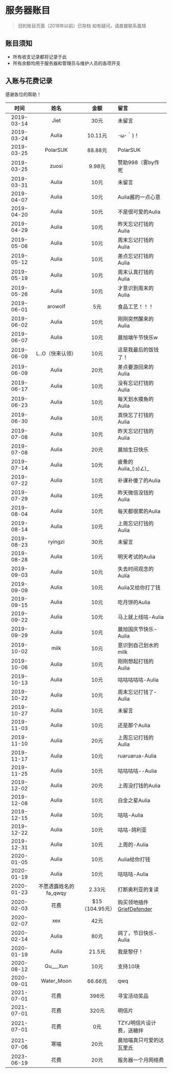 # 服务器账目

> 旧的账目页面（2018年以前）已存档
如有疑问，请直接联系晨旭

## 账目须知

* 所有收支记录都将记录于此
* 所有余额均用于服务器和管理员与维护人员的各项开支

## 入账与花费记录

感谢各位的帮助！

| 时间 | 姓名 | 金额 | 留言 |
| :---: | :---: | :---: | :--- |
| 2019-03-14 | Jiet | 30元 | 未留言 |
| 2019-03-24 | Aulia | 10.11元 | ･ω･｀\)！ |
| 2019-03-25 | PolarSUK | 88.88元 | PolarSUK |
| 2019-03-25 | zuosi | 9.98元 | 赞助998（雾by作死 |
| 2019-03-31 | Aulia | 10元 | 未留言 |
| 2019-04-07 | Aulia | 10元 | Aulia酱的一点心意 |
| 2019-04-20 | Aulia | 10元 | 不是很可爱的Aulia |
| 2019-04-29 | Aulia | 10元 | 昨天忘记打钱的Aulia |
| 2019-05-06 | Aulia | 10元 | 周末忘记打钱的Aulia |
| 2019-05-12 | Aulia | 10元 | 差点忘记打钱的Aulia |
| 2019-05-19 | Aulia | 10元 | 周末认真打钱的Aulia |
| 2019-05-26 | Aulia | 10元 | 才意识到周末的Aulia |
| 2019-06-01 | arowolf | 5元 | 食品工艺！！！ |
| 2019-06-02 | Aulia | 10元 | 刚刚突然醒来的Aulia |
| 2019-06-07 | Aulia | 10元 | 晨旭端午节快乐w |
| 2019-06-09 | L..O（快来认领） | 10元 | 这是我最后的饭钱了！ |
| 2019-06-09 | Aulia | 20元 | 差点要游回来的Aulia |
| 2019-06-17 | Aulia | 10元 | 没有忘记打钱的Aulia |
| 2019-06-23 | Aulia | 10元 | 每天划水摸鱼的Aulia |
| 2019-06-30 | Aulia | 10元 | 真快忘了打钱的Aulia |
| 2019-07-08 | Aulia | 10元 | 昨天忘记打钱的Aulia |
| 2019-07-08 | Aulia | 20元 | 晨旭生日快乐 |
| 2019-07-14 | Aulia | 10元 | 疲惫的Aulia_\(:з\)∠\)_ |
| 2019-07-22 | Aulia | 10元 | 补课补傻了的Aulia |
| 2019-07-29 | Aulia | 10元 | 昨天微信没钱的Aulia |
| 2019-08-04 | Aulia | 10元 | 每天都很累的Aulia |
| 2019-08-14 | Aulia | 10元 | 上周忘记打钱的Aulia |
| 2019-08-23 | ryingzi | 30元 | 未留言 |
| 2019-08-28 | Aulia | 10元 | 明天考试的Aulia |
| 2019-09-03 | Aulia | 10元 | 失去时间观念的Aulia |
| 2019-09-09 | Aulia | 10元 | Aulia又给你打了钱 |
| 2019-09-15 | Aulia | 10元 | 吃月饼的Aulia |
| 2019-09-22 | Aulia | 10元 | 马上就上线咕-Aulia |
| 2019-09-29 | Aulia | 10元 | 晨旭国庆节快乐-Aulia |
| 2019-10-02 | milk | 10元 | 意识到自己划水的milk |
| 2019-10-06 | Aulia | 10元 | 刚刚想起打钱的Aulia |
| 2019-10-13 | Aulia | 10元 | 咕咕咕咕咕-Aulia |
| 2019-10-22 | Aulia | 10元 | 周末忘记打钱了-Aulia |
| 2019-10-27 | Aulia | 10元 | 未留言 |
| 2019-11-03 | Aulia | 10元 | 还是那个Aulia |
| 2019-11-10 | Aulia | 20元 | 上周忘记打钱的Aulia |
| 2019-11-17 | Aulia | 10元 | ruaruarua-Aulia |
| 2019-11-25 | Aulia | 10元 | 咕咕咕咕--Aulia |
| 2019-12-02 | Aulia | 20元 | 上周没打钱的Aulia |
| 2019-12-08 | Aulia | 10元 | 白金之星Aulia |
| 2019-12-15 | Aulia | 10元 | 咕咕-Aulia |
| 2019-12-22 | Aulia | 10元 | 咕咕-鸽利亚 |
| 2019-12-31 | Aulia | 10元 | 上周的-Aulia |
| 2020-01-05 | Aulia | 10元 | Aulia给你打钱 |
| 2020-01-19 | Aulia | 10元 | 咕咕咕-Aulia |
| 2020-01-23 | 不愿透露姓名的fa_qwqy | 2.33元 | 打断奥利亚的复读 |
| 2020-02-03 | 花费 | $15（104.95元） | 购买领地插件[GriefDefender](https://www.spigotmc.org/resources/griefdefender.68900/) |
| 2020-02-07 | xex | 42元 |  |
| 2020-02-14 | Aulia | 80元 | 鸽了，节日快乐-Aulia |
| 2020-01-19 | Aulia | 21.5元 | 我是黎仔！ |
| 2020-08-12 | Gu___Xun | 10元 | 支持10块 |
| 2020-09-01 | Water_Moon | 66.66元 | qwq |
| 2021-07-01 | 花费 | 396元 | 寻宝活动奖品 |
| 2021-07-01 | 花费 | 320元 | 明信片 |
| 2021-07-01 | 花费 | 0元 | TZYJ明信片设计费，送糖拌 |
| 2021-07-06 | 寒喵 | 20元 | 晨旭喵真只可爱的达瓦里氏 |
| 2023-06-19 | 花费 | 20元 | 服务器一个月网络费 |
